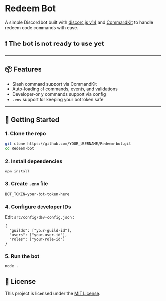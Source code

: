 # Redeem Bot

A simple Discord bot built with [discord.js v14](https://discord.js.org) and [CommandKit](https://commandkit.js.org) to handle redeem code commands with ease.

## ❗ The bot is not ready to use yet

---

## 📦 Features

- Slash command support via CommandKit
- Auto-loading of commands, events, and validations
- Developer-only commands support via config
- `.env` support for keeping your bot token safe

---

## 🚀 Getting Started

### 1. Clone the repo

```bash
git clone https://github.com/YOUR_USERNAME/Redeem-bot.git
cd Redeem-bot
```


### 2. Install dependencies

```npm install```


### 3. Create `.env` file

```BOT_TOKEN=your-bot-token-here```


### 4. Configure developer IDs
Edit `src/config/dev-config.json` :
```
{
  "guilds": ["your-guild-id"],
  "users": ["your-user-id"],
  "roles": ["your-role-id"]
}
```

### 5. Run the bot

```
node .
```

## 📜 License

This project is licensed under the [MIT License](https://opensource.org/licenses/MIT).

